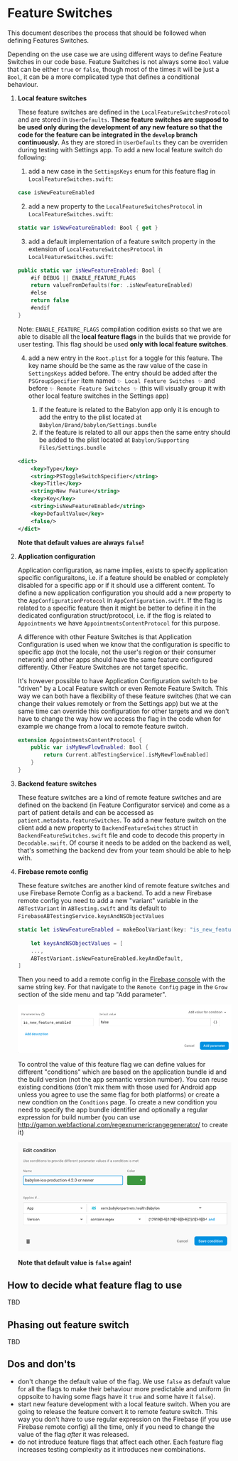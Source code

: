 # Feature Switches

This document describes the process that should be followed when defining Features Switches.

Depending on the use case we are using different ways to define Feature Switches in our code base. Feature Switches is not always some `Bool` value that can be either `true` or `false`, though most of the times it will be just a `Bool`, it can be a more complicated type that defines a conditional behaviour.

1. **Local feature switches**

	These feature switches are defined in the `LocalFeatureSwitchesProtocol` and are stored in `UserDefaults`. **These feature switches are supposd to be used only during the development of any new feature so that the code for the feature can be integrated in the `develop` branch continuously.** As they are stored in `UserDefaults` they can be overriden during testing with Settings app. To add a new local feature switch do following:

	1. add a new case in the `SettingsKeys` enum for this feature flag in `LocalFeatureSwitches.swift`:

	```swift
	case isNewFeatureEnabled
	```	
	
	2. add a new property to the `LocalFeatureSwitchesProtocol` in `LocalFeatureSwitches.swift`:

	```swift
	static var isNewFeatureEnabled: Bool { get }
	```
	
	3. add a default implementation of a feature switch property in the extension of `LocalFeatureSwitchesProtocol` in `LocalFeatureSwitches.swift`:

	```swift
    public static var isNewFeatureEnabled: Bool {
        #if DEBUG || ENABLE_FEATURE_FLAGS
        return valueFromDefaults(for: .isNewFeatureEnabled)
        #else
        return false
        #endif
    }
	```
	
	Note: `ENABLE_FEATURE_FLAGS` compilation codition exists so that we are able to disable all the **local feature flags** in the builds that we provide for user testing. This flag should be used **only with local feature switches**.
	
	
	4. add a new entry in the `Root.plist` for a toggle for this feature. The key name should be the same as the raw value of the case in `SettingsKeys` added before. The entry should be added after the `PSGroupSpecifier` item named `✨ Local Feature Switches ✨` and before `✨ Remote Feature Switches ✨` (this will visually group it with other local feature switches in the Settings app)

		1. if the feature is related to the Babylon app only it is enough to add the entry to the plist located at `Babylon/Brand/babylon/Settings.bundle`
		2. if the feature is related to all our apps then the same entry should be added to the plist located at `Babylon/Supporting Files/Settings.bundle`
	
	```xml
	<dict>
		<key>Type</key>
		<string>PSToggleSwitchSpecifier</string>
		<key>Title</key>
		<string>New Feature</string>
		<key>Key</key>
		<string>isNewFeatureEnabled</string>
		<key>DefaultValue</key>
		<false/>
	</dict>
	```
	
	**Note that default values are always `false`!**

2. **Application configuration**

	Application configuration, as name implies, exists to specify application specific configuraitons, i.e. if a feature should be enabled or completely disabled for a specific app or if it should use a different content. To define a new application configuration you should add a new property to the `AppConfigurationProtocol` in `AppConfiguration.swift`. If the flag is related to a specific feature then it might be better to define it in the dedicated configuration struct/protocol, i.e. if the flog is related to `Appointments` we have `AppointmentsContentProtocol` for this purpose.
	
	A difference with other Feature Switches is that Application Configuration is used when we know that the configuration is specific to specific app (not the locale, not the user's region or their consumer network) and other apps should have the same feature configured differently. Other Feature Switches are not target specific.
	
	It's however possible to have Application Configuration switch to be "driven" by a Local Feature switch or even Remote Feature Switch. This way we can both have a flexibility of these feature switches (that we can change their values remotely or from the Settings app) but we at the same time can override this configuration for other targets and we don't have to change the way how we access the flag in the code when for example we change from a local to remote feature switch.
	
	```swift
	extension AppointmentsContentProtocol {
		public var isMyNewFlowEnabled: Bool {
			return Current.abTestingService[.isMyNewFlowEnabled]
		}
	}
	```

3. **Backend feature switches**

	These feature switches are a kind of remote feature switches and are defined on the backend (in Feature Configurator service) and come as a part of patient details and can be accessed as `patient.metadata.featureSwitches`. To add a new feature switch on the client add a new property to `BackendFeatureSwitches` struct in `BackendFeatureSwitches.swift` file and code to decode this property in `Decodable.swift`. Of course it needs to be added on the backend as well, that's something the backend dev from your team should be able to help with.
	
4. **Firebase remote config**

	These feature switches are another kind of remote feature switches and use Firebase Remote Config as a backend. To add a new Firebase remote config you need to add a new "variant" variable in the `ABTestVariant` in `ABTesting.swift` and its default to `FirebaseABTestingService.keysAndNSObjectValues`
	
	```swift
	static let isNewFeatureEnabled = makeBoolVariant(key: "is_new_feature_enabled", defaultValue: false)
	```
	
	```swift
        let keysAndNSObjectValues = [
	    ...,
	    ABTestVariant.isNewFeatureEnabled.keyAndDefault,
	]
	```
	
	Then you need to add a remote config in the [Firebase console](https://console.firebase.google.com) with the same string key. For that navigate to the `Remote Config` page in the `Grow` section of the side menu and tap "Add parameter".

	![](Assets/adding-remote-config-flag.png)

	To control the value of this feature flag we can define values for different "conditions" which are based on the application bundle id and the build version (not the app semantic version number). You can reuse existing conditions (don't mix them with those used for Android app unless you agree to use the same flag for both platforms) or create a new condtion on the `Condtions` page. To create a new condition you need to specify the app bundle identifier and optionally a regular expression for build number (you can use http://gamon.webfactional.com/regexnumericrangegenerator/ to create it)
	
	![](Assets/adding-remote-config-condition.png)

	**Note that default value is `false` again!**
	


## How to decide what feature flag to use

TBD

## Phasing out feature switch

TBD

## Dos and don'ts

- don't change the default value of the flag. We use `false` as default value for all the flags to make their behaviour more predictable and uniform (in oppsoite to having some flags have it `true` and some have it `false`).
- start new feature development with a local feature switch. When you are going to release the feature convert it to remote feature switch. This way you don't have to use regular expression on the Firebase (if you use Firebase remote config) all the time, only if you need to change the value of the flag _after_ it was released.
- do not introduce feature flags that affect each other. Each feature flag increases testing complexity as it introduces new combinations.
